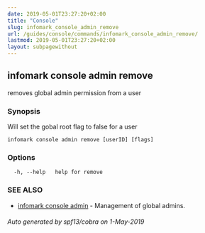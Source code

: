 ```yaml
---
date: 2019-05-01T23:27:20+02:00
title: "Console"
slug: infomark_console_admin_remove
url: /guides/console/commands/infomark_console_admin_remove/
lastmod: 2019-05-01T23:27:20+02:00
layout: subpagewithout
---
```


## infomark console admin remove

removes global admin permission from a user

### Synopsis

Will set the gobal root flag to false for a user 

```
infomark console admin remove [userID] [flags]
```

### Options

```
  -h, --help   help for remove
```

### SEE ALSO

* [infomark console admin](/guides/console/commands/infomark_console_admin/)	 - Management of global admins.

###### Auto generated by spf13/cobra on 1-May-2019
